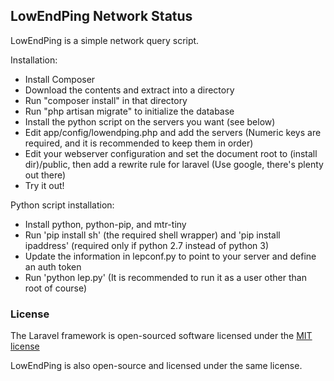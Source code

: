 ## LowEndPing Network Status

LowEndPing is a simple network query script.

Installation:

- Install Composer
- Download the contents and extract into a directory
- Run "composer install" in that directory
- Run "php artisan migrate" to initialize the database
- Install the python script on the servers you want (see below)
- Edit app/config/lowendping.php and add the servers (Numeric keys are required, and it is recommended to keep them in order)
- Edit your webserver configuration and set the document root to (install dir)/public, then add a rewrite rule for laravel (Use google, there's plenty out there)
- Try it out!

Python script installation:

- Install python, python-pip, and mtr-tiny
- Run 'pip install sh' (the required shell wrapper) and 'pip install ipaddress' (required only if python 2.7 instead of python 3)
- Update the information in lepconf.py to point to your server and define an auth token
- Run 'python lep.py' (It is recommended to run it as a user other than root of course)

### License

The Laravel framework is open-sourced software licensed under the [MIT license](http://opensource.org/licenses/MIT)

LowEndPing is also open-source and licensed under the same license.